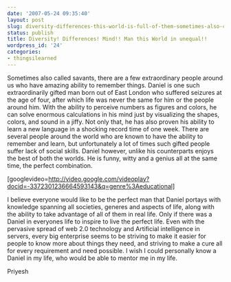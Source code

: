 ```yaml
---
date: '2007-05-24 09:35:40'
layout: post
slug: diversity-differences-this-world-is-full-of-them-sometimes-also-called-savants-there-are-a-few-extraordinary-people-around-us-who-have-amazing-ability-to-remember-things-daniel-is-one-such-e
status: publish
title: Diversity! Differences! Mind!! Man this World in unequal!!
wordpress_id: '24'
categories:
- thingsilearned
---
```


Sometimes also called savants, there are a few extraordinary people around us who have amazing ability to remember things. Daniel is one such extraordinarily gifted man born out of East London who suffered seizures at the age of four, after which life was never the same for him or the people around him. With the ability to perceive numbers as figures and colors, he can solve enormous calculations in his mind just by visualizing the shapes, colors, and sound in a jiffy. Not only that, he has also proven his ability to learn a new language in a shocking record time of one week. There are several people around the world who are known to have the ability to remember and learn, but unfortunately a lot of times such gifted people suffer lack of social skills. Daniel however, unlike his counterparts enjoys the best of both the worlds. He is funny, witty and a genius all at the same time, the perfect combination.

[googlevideo=http://video.google.com/videoplay?docid=-3372301236664593143&q=genre%3Aeducational]

I believe everyone would like to be the perfect man that Daniel portays with knowledge spanning all societies, generes and aspects of life, along with the ability to take advantage of all of them in real life. Only if there was a Daniel in everyones life to inspire to live the perfect life. Even with the pervasive spread of web 2.0 technology and Artificial intelligence in servers, every big enterprise seems to be striving to make it easier for people to know more about things they need, and striving to make a cure all for every requirement and need possible. I wish I could personally know a Daniel in my life, who would be able to mentor me in my life.


Priyesh
